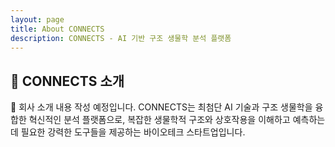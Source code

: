 ```yaml
---
layout: page
title: About CONNECTS
description: CONNECTS - AI 기반 구조 생물학 분석 플랫폼
---
```


## 🧬 CONNECTS 소개

<div class="message">
📝 회사 소개 내용 작성 예정입니다. CONNECTS는 최첨단 AI 기술과 구조 생물학을 융합한 혁신적인 분석 플랫폼으로, 복잡한 생물학적 구조와 상호작용을 이해하고 예측하는 데 필요한 강력한 도구들을 제공하는 바이오테크 스타트업입니다.
</div>
